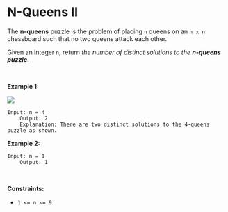 # N-Queens II


The **n-queens** puzzle is the problem of placing `n` queens on an
`n x n` chessboard such that no two queens attack each other.

Given an integer `n`, return *the number of distinct solutions to
the **n-queens puzzle***.

 

**Example 1:**

![](https://assets.leetcode.com/uploads/2020/11/13/queens.jpg)

    Input: n = 4
        Output: 2
        Explanation: There are two distinct solutions to the 4-queens puzzle as shown.
        

**Example 2:**

    Input: n = 1
        Output: 1
        

 

**Constraints:**

- `1 <= n <= 9`
